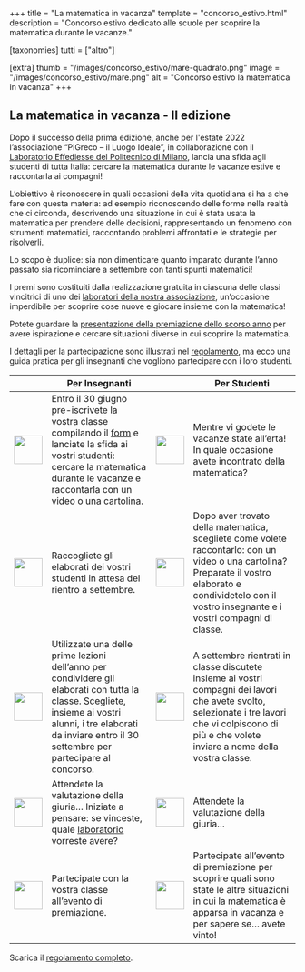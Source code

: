+++
title = "La matematica in vacanza"
template = "concorso_estivo.html"
description = "Concorso estivo dedicato alle scuole per scoprire la matematica durante le vacanze."

[taxonomies]
tutti = ["altro"]

[extra]
thumb = "/images/concorso_estivo/mare-quadrato.png"
image = "/images/concorso_estivo/mare.png"
alt = "Concorso estivo la matematica in vacanza"
+++
## La matematica in vacanza - II edizione

Dopo il successo della prima edizione, anche per l'estate 2022 l’associazione “PiGreco – il Luogo Ideale”, in collaborazione con il [Laboratorio Effediesse del Politecnico di Milano](https://effediesse.mate.polimi.it/), lancia una sfida agli studenti di tutta Italia: cercare la matematica durante le vacanze estive e raccontarla ai compagni!


L’obiettivo è riconoscere in quali occasioni della vita quotidiana si ha a che fare con questa materia: 
ad esempio riconoscendo delle forme nella realtà che ci circonda, descrivendo una situazione in cui è stata usata la matematica per prendere delle decisioni,
 rappresentando un fenomeno con strumenti matematici, raccontando problemi affrontati e le strategie per risolverli.

Lo scopo è duplice: sia non dimenticare quanto imparato durante l’anno passato sia ricominciare a settembre con tanti spunti matematici!

I premi sono costituiti dalla realizzazione gratuita in ciascuna delle classi vincitrici di uno dei [laboratori della nostra associazione](/concorso-estivo/laboratori-2022), un’occasione imperdibile per scoprire cose nuove e giocare insieme con la matematica!

Potete guardare la [presentazione della premiazione dello scorso anno](https://drive.google.com/file/d/1M20IUZ0O8rnFRKbveMHFAwFn2sRpN0uF/view?usp=sharing) per avere ispirazione e cercare situazioni diverse in cui scoprire la matematica.

I dettagli per la partecipazione sono illustrati nel [regolamento](/volantini/Regolamento_matematica_in_vacanza2022.pdf), ma ecco una guida pratica per gli insegnanti che vogliono partecipare con i loro studenti. 

<table>
<thead>
<tr>
<th> </th>
<th>Per Insegnanti</th>
<th> </th>
<th>Per Studenti</th>
</tr>
</thead>
<tbody>
<tr>
<td>  <img src="/images/concorso_estivo/uno.png" width="50" height="50" >  </td>
<td> Entro il 30 giugno pre-iscrivete la vostra classe compilando il <a href="https://forms.gle/6xtvQoSAbsBPzQRQ9" target="_blank">form</a> e lanciate la sfida ai vostri studenti: cercare la matematica durante le vacanze e raccontarla con un video o una cartolina.</td>
<td>  <img src="/images/concorso_estivo/uno.png" width="50" height="50" >  </td>
<td> Mentre vi godete le vacanze state all’erta! In quale occasione avete incontrato della matematica?</td>
</tr>
<tr>
<td>  <img src="/images/concorso_estivo/due.png" width="50" height="50" >  </td>
<td>Raccogliete gli elaborati dei vostri studenti in attesa del rientro a settembre.</td>
<td>  <img src="/images/concorso_estivo/due.png" width="50" height="50" >  </td>
<td>Dopo aver trovato della matematica, scegliete come volete raccontarlo: con un video o una cartolina? Preparate il vostro elaborato e condividetelo con il vostro insegnante e i vostri compagni di classe.</td>
</tr>
<tr>
<td>  <img src="/images/concorso_estivo/tre.png" width="50" height="50" >  </td>
<td>Utilizzate una delle prime lezioni dell’anno per condividere gli elaborati con tutta la classe. Scegliete, insieme ai vostri alunni, i tre elaborati da inviare entro il 30 settembre per partecipare al concorso.</td>
<td>  <img src="/images/concorso_estivo/tre.png" width="50" height="50" >  </td>
<td>A settembre rientrati in classe discutete insieme ai vostri compagni dei lavori che avete svolto, selezionate i tre lavori che vi colpiscono di più e che volete inviare a nome della vostra classe.</td>
</tr>
<tr>
<td>  <img src="/images/concorso_estivo/quattro.png" width="50" height="50" >  </td>
<td>Attendete la valutazione della giuria… Iniziate a pensare: se vinceste, quale <a href="https://pigreco.luogoideale.org/concorso-estivo/laboratori-2022/">laboratorio</a> vorreste avere?</td>
<td>  <img src="/images/concorso_estivo/quattro.png" width="50" height="50" >  </td>
<td>Attendete la valutazione della giuria… </td>
</tr>
<tr>
<td>  <img src="/images/concorso_estivo/cinque.png" width="50" height="50" >  </td>
<td> Partecipate con la vostra classe all’evento di premiazione.</td>
<td>  <img src="/images/concorso_estivo/cinque.png" width="50" height="50" >  </td>
<td>Partecipate all’evento di premiazione per scoprire quali sono state le altre situazioni in cui la matematica è apparsa in vacanza e per sapere se… avete vinto!</td>
</tr>
</tbody>
</table>

Scarica il [regolamento completo](https://pigreco.luogoideale.org/volantini/Regolamento_matematica_in_vacanza2022.pdf).
